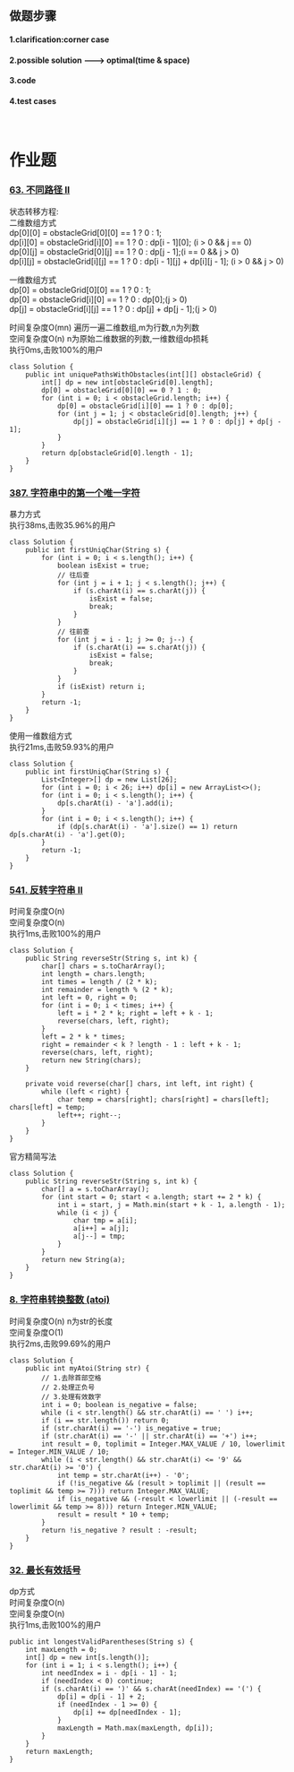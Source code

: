 ## 做题步骤<br>
#### 1.clarification:corner case<br>
#### 2.possible solution ---> optimal(time & space)<br>
#### 3.code<br>
#### 4.test cases<br>
<br>


# 作业题<br>

### [63. 不同路径 II](https://leetcode-cn.com/problems/unique-paths-ii/)<br>
状态转移方程:<br>
二维数组方式<br>
dp[0][0] = obstacleGrid[0][0] == 1 ? 0 : 1;<br>
dp[i][0] = obstacleGrid[i][0] == 1 ? 0 : dp[i - 1][0]; (i > 0 && j == 0)<br>
dp[0][j] = obstacleGrid[0][j] == 1 ? 0 : dp[j - 1];(i == 0 && j > 0)<br>
dp[i][j] = obstacleGrid[i][j] == 1 ? 0 : dp[i - 1][j] + dp[i][j - 1]; (i > 0 && j > 0)<br>

一维数组方式<br>
dp[0] = obstacleGrid[0][0] == 1 ? 0 : 1;<br>
dp[0] = obstacleGrid[i][0] == 1 ? 0 : dp[0];(j > 0)<br>
dp[j] = obstacleGrid[i][j] == 1 ? 0 : dp[j] + dp[j - 1];(j > 0)<br>

时间复杂度O(mn) 遍历一遍二维数组,m为行数,n为列数<br>
空间复杂度O(n) n为原始二维数据的列数,一维数组dp损耗<br>
执行0ms,击败100%的用户<br>
```
class Solution {
    public int uniquePathsWithObstacles(int[][] obstacleGrid) {
        int[] dp = new int[obstacleGrid[0].length];
        dp[0] = obstacleGrid[0][0] == 0 ? 1 : 0;
        for (int i = 0; i < obstacleGrid.length; i++) {
            dp[0] = obstacleGrid[i][0] == 1 ? 0 : dp[0];
            for (int j = 1; j < obstacleGrid[0].length; j++) {
                dp[j] = obstacleGrid[i][j] == 1 ? 0 : dp[j] + dp[j - 1];
            }
        }
        return dp[obstacleGrid[0].length - 1];
    }
}
```



### [387. 字符串中的第一个唯一字符](https://leetcode-cn.com/problems/first-unique-character-in-a-string/)<br>

暴力方式<br>
执行38ms,击败35.96%的用户<br>
```
class Solution {
    public int firstUniqChar(String s) {
        for (int i = 0; i < s.length(); i++) {
            boolean isExist = true;
            // 往后查
            for (int j = i + 1; j < s.length(); j++) {
                if (s.charAt(i) == s.charAt(j)) {
                    isExist = false;
                    break;
                }
            }
            // 往前查
            for (int j = i - 1; j >= 0; j--) {
                if (s.charAt(i) == s.charAt(j)) {
                    isExist = false;
                    break;
                }
            }
            if (isExist) return i;
        }
        return -1;
    }
}
```

使用一维数组方式<br>
执行21ms,击败59.93%的用户<br>

```
class Solution {
    public int firstUniqChar(String s) {
        List<Integer>[] dp = new List[26];
        for (int i = 0; i < 26; i++) dp[i] = new ArrayList<>();
        for (int i = 0; i < s.length(); i++) {
            dp[s.charAt(i) - 'a'].add(i);
        }
        for (int i = 0; i < s.length(); i++) {
            if (dp[s.charAt(i) - 'a'].size() == 1) return dp[s.charAt(i) - 'a'].get(0);
        }
        return -1;
    }
}
```



### [541. 反转字符串 II](https://leetcode-cn.com/problems/reverse-string-ii/)<br>
时间复杂度O(n)<br>
空间复杂度O(n)<br>
执行1ms,击败100%的用户<br>

```
class Solution {
    public String reverseStr(String s, int k) {
        char[] chars = s.toCharArray();
        int length = chars.length;
        int times = length / (2 * k);
        int remainder = length % (2 * k);
        int left = 0, right = 0;
        for (int i = 0; i < times; i++) {
            left = i * 2 * k; right = left + k - 1;
            reverse(chars, left, right);
        }
        left = 2 * k * times;
        right = remainder < k ? length - 1 : left + k - 1;
        reverse(chars, left, right);
        return new String(chars);
    }

    private void reverse(char[] chars, int left, int right) {
        while (left < right) {
            char temp = chars[right]; chars[right] = chars[left]; chars[left] = temp;
            left++; right--;
        }
    }
}
```

官方精简写法<br>
```
class Solution {
    public String reverseStr(String s, int k) {
        char[] a = s.toCharArray();
        for (int start = 0; start < a.length; start += 2 * k) {
            int i = start, j = Math.min(start + k - 1, a.length - 1);
            while (i < j) {
                char tmp = a[i];
                a[i++] = a[j];
                a[j--] = tmp;
            }
        }
        return new String(a);
    }
}
```



### [8. 字符串转换整数 (atoi)](https://leetcode-cn.com/problems/string-to-integer-atoi/)<br>
时间复杂度O(n) n为str的长度<br>
空间复杂度O(1)<br>
执行2ms,击败99.69%的用户<br>
```
class Solution {
    public int myAtoi(String str) {
        // 1.去除首部空格
        // 2.处理正负号
        // 3.处理有效数字
        int i = 0; boolean is_negative = false;
        while (i < str.length() && str.charAt(i) == ' ') i++;
        if (i == str.length()) return 0;
        if (str.charAt(i) == '-') is_negative = true;
        if (str.charAt(i) == '-' || str.charAt(i) == '+') i++;
        int result = 0, toplimit = Integer.MAX_VALUE / 10, lowerlimit = Integer.MIN_VALUE / 10;
        while (i < str.length() && str.charAt(i) <= '9' && str.charAt(i) >= '0') {
            int temp = str.charAt(i++) - '0';
            if (!is_negative && (result > toplimit || (result == toplimit && temp >= 7))) return Integer.MAX_VALUE;
            if (is_negative && (-result < lowerlimit || (-result == lowerlimit && temp >= 8))) return Integer.MIN_VALUE;
            result = result * 10 + temp;
        }
        return !is_negative ? result : -result;
    }
}
```

### [32. 最长有效括号](https://leetcode-cn.com/problems/longest-valid-parentheses/)<br>
dp方式<br>
时间复杂度O(n)<br>
空间复杂度O(n)<br>
执行1ms,击败100%的用户<br>
```
public int longestValidParentheses(String s) {
    int maxLength = 0;
    int[] dp = new int[s.length()];
    for (int i = 1; i < s.length(); i++) {
        int needIndex = i - dp[i - 1] - 1;
        if (needIndex < 0) continue;
        if (s.charAt(i) == ')' && s.charAt(needIndex) == '(') {
            dp[i] = dp[i - 1] + 2;
            if (needIndex - 1 >= 0) {
                dp[i] += dp[needIndex - 1];
            }
            maxLength = Math.max(maxLength, dp[i]);
        }
    }
    return maxLength;
}
```
